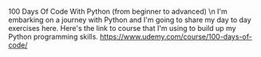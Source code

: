 100 Days Of Code With Python (from beginner to advanced) \n
I'm embarking on a journey with Python and I'm going to share my day to day exercises here.
Here's the link to course that I'm using to build up my Python programming skills.
https://www.udemy.com/course/100-days-of-code/
